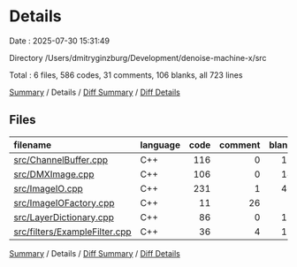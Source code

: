 # Details

Date : 2025-07-30 15:31:49

Directory /Users/dmitryginzburg/Development/denoise-machine-x/src

Total : 6 files,  586 codes, 31 comments, 106 blanks, all 723 lines

[Summary](results.md) / Details / [Diff Summary](diff.md) / [Diff Details](diff-details.md)

## Files
| filename | language | code | comment | blank | total |
| :--- | :--- | ---: | ---: | ---: | ---: |
| [src/ChannelBuffer.cpp](/src/ChannelBuffer.cpp) | C++ | 116 | 0 | 16 | 132 |
| [src/DMXImage.cpp](/src/DMXImage.cpp) | C++ | 106 | 0 | 14 | 120 |
| [src/ImageIO.cpp](/src/ImageIO.cpp) | C++ | 231 | 1 | 40 | 272 |
| [src/ImageIOFactory.cpp](/src/ImageIOFactory.cpp) | C++ | 11 | 26 | 5 | 42 |
| [src/LayerDictionary.cpp](/src/LayerDictionary.cpp) | C++ | 86 | 0 | 18 | 104 |
| [src/filters/ExampleFilter.cpp](/src/filters/ExampleFilter.cpp) | C++ | 36 | 4 | 13 | 53 |

[Summary](results.md) / Details / [Diff Summary](diff.md) / [Diff Details](diff-details.md)